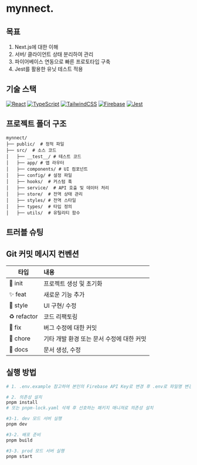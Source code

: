 # mynnect.

## 목표

1. Next.js에 대한 이해
2. 서버/ 클라이언트 상태 분리하여 관리
3. 파이어베이스 연동으로 빠른 프로토타입 구축
4. Jest를 활용한 유닛 테스트 적용

## 기술 스택

[![React](https://skillicons.dev/icons?i=nextjs)](https://nextjs.org/)
[![TypeScript](https://skillicons.dev/icons?i=ts)](https://www.typescriptlang.org/)
[![TailwindCSS](https://skillicons.dev/icons?i=tailwind)](https://tailwindcss.com/)
[![Firebase](https://skillicons.dev/icons?i=firebase)](https://firebase.google.com/docs?hl=ko)
[![Jest](https://skillicons.dev/icons?i=jest)](https://jestjs.io/)

## 프로젝트 폴더 구조

```
mynnect/
├── public/  # 정적 파일
├── src/  # 소스 코드
│   ├── __test__/ # 테스트 코드
│   ├── app/ # 앱 라우터
│   ├── components/ # UI 컴포넌트
│   ├── config/ # 설정 파일
│   ├── hooks/  # 커스텀 훅
│   ├── service/  # API 호출 및 데이터 처리
│   ├── store/  # 전역 상태 관리
│   ├── styles/ # 전역 스타일
│   ├── types/  # 타입 정의
│   ├── utils/  # 유틸리티 함수
```

## 트러블 슈팅

## Git 커밋 메시지 컨벤션

| 타입        | 내용                                      |
| ----------- | :---------------------------------------- |
| 🎉 init     | 프로젝트 생성 및 초기화                   |
| ✨ feat     | 새로운 기능 추가                          |
| 💄 style    | UI 구현/ 수정                             |
| ♻️ refactor | 코드 리팩토링                             |
| 🐛 fix      | 버그 수정에 대한 커밋                     |
| 🔧 chore    | 기타 개발 환경 또는 문서 수정에 대한 커밋 |
| 📝 docs     | 문서 생성, 수정                           |

## 실행 방법

```bash
# 1. .env.example 참고하여 본인의 Firebase API Key로 변경 후 .env로 파일명 변경

# 2. 의존성 설치
pnpm install
# 또는 pnpm-lock.yaml 삭제 후 선호하는 패키지 매니져로 의존성 설치

#3-1. dev 모드 서버 실행
pnpm dev

#3-2. 배포 준비
pnpm build

#3-3. prod 모드 서버 실행
pnpm start
```
